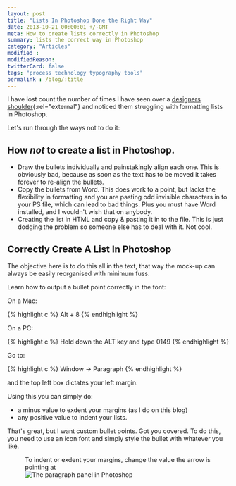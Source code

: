```yaml
---
layout: post
title: "Lists In Photoshop Done the Right Way"
date: 2013-10-21 00:00:01 +/-GMT
meta: How to create lists correctly in Photoshop
summary: lists the correct way in Photoshop
category: "Articles"
modified :
modifiedReason:
twitterCard: false
tags: "process technology typography tools"
permalink : /blog/:title
---
```


I have lost count the number of times I have seen over a [designers shoulder](http://hoveringartdirectors.tumblr.com){:rel="external"} and noticed them struggling with formatting lists in Photoshop.

Let's run through the ways not to do it:

## How *not* to create a list in Photoshop.

- Draw the bullets individually and painstakingly align each one. This is obviously bad, because as soon as the text has to be moved it takes forever to re-align the bullets.
- Copy the bullets from Word. This does work to a point, but lacks the flexibility in formatting and you are pasting odd invisible characters in to your PS file, which can lead to bad things. Plus you must have Word installed, and I wouldn't wish that on anybody.
- Creating the list in HTML and copy &amp; pasting it in to the file. This is just dodging the problem so someone else has to deal with it. Not cool.

## Correctly Create A List In Photoshop

The objective here is to do this all in the text, that way the mock-up can always be easily reorganised with minimum fuss.

Learn how to output a bullet point correctly in the font:

On a Mac:

{% highlight c %}
Alt + 8
{% endhighlight %}

On a PC:

{% highlight c %}
Hold down the ALT key and type 0149
{% endhighlight %}

Go to:

{% highlight c %}
Window -> Paragraph
{% endhighlight %}

 and the top left box dictates your left margin.

Using this you can simply do:

  - a minus value to exdent your margins (as I do on this blog)
  - any positive value to indent your lists.

That's great, but I want custom bullet points. Got you covered. To do this, you need to use an icon font and simply style the bullet with whatever you like.

<figure>
  <figcaption>To indent or exdent your margins, change the value the arrow is pointing at</figcaption>
  <img src="{{site.url}}/images/blog/2013-10-21/paragraph-panel.png" alt="The paragraph panel in Photoshop" />
</figure>

